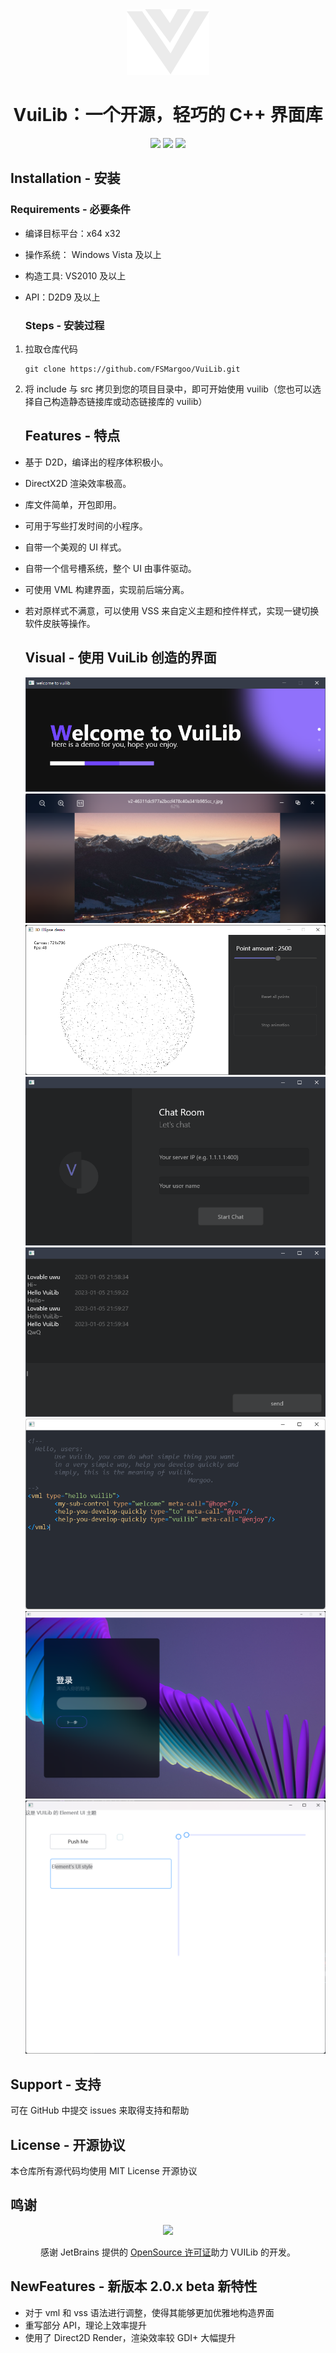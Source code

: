 <div align=center>
    <img src="./readme-resource/logo.png"/>
    <h1>VuiLib：一个开源，轻巧的 C++ 界面库</h1>
    <img src="https://img.shields.io/badge/build-passing-successimportant"/>
    <img src="https://img.shields.io/badge/license-MIT-green"/>
    <img src="https://img.shields.io/badge/version-3.x.x%20beta-orange"/>
</div>

## Installation - 安装

### Requirements - 必要条件

* 编译目标平台：x64 x32

* 操作系统： Windows Vista 及以上

* 构造工具: VS2010 及以上

* API：D2D9 及以上
  
  ### Steps - 安装过程
1. 拉取仓库代码
   
   ```
   git clone https://github.com/FSMargoo/VuiLib.git
   ```

2. 将 include 与 src 拷贝到您的项目目录中，即可开始使用 vuilib（您也可以选择自己构造静态链接库或动态链接库的 vuilib）
   
   ## Features - 特点
* 基于 D2D，编译出的程序体积极小。

* DirectX2D 渲染效率极高。

* 库文件简单，开包即用。

* 可用于写些打发时间的小程序。

* 自带一个美观的 UI 样式。

* 自带一个信号槽系统，整个 UI 由事件驱动。

* 可使用 VML 构建界面，实现前后端分离。

* 若对原样式不满意，可以使用 VSS 来自定义主题和控件样式，实现一键切换软件皮肤等操作。
  
  ## Visual - 使用 VuiLib 创造的界面
  
  <div align=center>
    <img src="./readme-resource/capture 1.png"/>
    <img src="./readme-resource/capture 2.png"/>
    <img src="./readme-resource/capture 3.png"/>
    <img src="./readme-resource/capture 4.png"/>
    <img src="./readme-resource/capture 5.png"/>
    <img src="./readme-resource/capture 6.png"/>
    <img src="./readme-resource/capture 7.png"/>
      <img src="./readme-resource/capture 8.png"/>
  </div>

## Support - 支持

可在 GitHub 中提交 issues 来取得支持和帮助

## License - 开源协议

本仓库所有源代码均使用 MIT License 开源协议

## 鸣谢
<div align="center">
<img src="https://resources.jetbrains.com/storage/products/company/brand/logos/jb_beam.svg?_ga=2.131997191.943128415.1691401327-1601569045.1689673917&_gac=1.159309000.1691401337.Cj0KCQjwrMKmBhCJARIsAHuEAPR50zMvz61eq9bA3ZpA4DBGLt6-p1UXyvcLhA1YTppAdwkt5KsaiH0aAuFNEALw_wcB&_gl=1*1x95f8*_ga*MTYwMTU2OTA0NS4xNjg5NjczOTE3*_ga_9J976DJZ68*MTY5MTU2OTI4OS4xOC4xLjE2OTE1Njk3OTQuNTIuMC4w"/>

感谢 JetBrains 提供的 [OpenSource 许可证](https://jb.gg/OpenSourceSupport)助力 VUILib 的开发。
</div>

## NewFeatures - 新版本 2.0.x beta 新特性

* 对于 vml 和 vss 语法进行调整，使得其能够更加优雅地构造界面
* 重写部分 API，理论上效率提升
* 使用了 Direct2D Render，渲染效率较 GDI+ 大幅提升